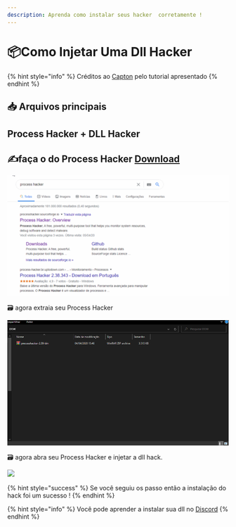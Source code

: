 ```yaml
---
description: Aprenda como instalar seus hacker  corretamente !
---
```


# 📦Como Injetar Uma Dll Hacker

{% hint style="info" %}
Créditos ao [Capton](https://www.youtube.com/channel/UCV6PwoUmkN5l-zf-kL7k9lw?view_as=subscriber) pelo tutorial apresentado
{% endhint %}

## 📥 Arquivos principais

## Process Hacker + DLL Hacker

## ✍faça o do Process Hacker [Download](https://processhacker.sourceforge.io/downloads.php)

![](../../.gitbook/assets/baixo-o-prosse-hacker.gif)

🗃 agora extraia seu Process Hacker

![](../../.gitbook/assets/extraisd.gif)

🗃 agora abra seu Process Hacker e injetar a dll hack. 

![](../../.gitbook/assets/ggg.gif)

{% hint style="success" %}
Se você seguiu os passo então a instalação do hack foi um sucesso !
{% endhint %}

{% hint style="info" %}
Você pode aprender a instalar sua dll no  [Discord]()
{% endhint %}

